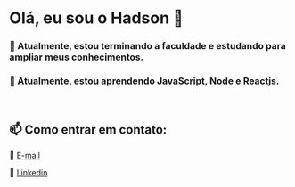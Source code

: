 # Olá, eu sou o Hadson 👋
 
 ### 🔭 Atualmente, estou terminando a faculdade e estudando para ampliar meus conhecimentos. 
 
 ### 🌱 Atualmente, estou aprendendo JavaScript, Node e Reactjs. 
 </br>
 
 ##  📫 Como entrar em contato: 

📧 <a href="mailto:hadsonmartins10@gmail.com" target="_blank">E-mail</a> </br>
 
🧳 <a href="https://www.linkedin.com/in/hadsonmartins/" target="_blank">Linkedin</a>


<!--
**Hadsondev/Hadsondev** is a ✨ _special_ ✨ repository because its `README.md` (this file) appears on your GitHub profile.

Here are some ideas to get you started:

- 🔭 I’m currently working on ...
- 🌱 I’m currently learning ...
- 👯 I’m looking to collaborate on ...
- 🤔 I’m looking for help with ...
- 💬 Ask me about ...
- 📫 How to reach me: ...
- 😄 Pronouns: ...
- ⚡ Fun fact: ...
-->
